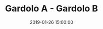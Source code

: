 ---
title: Gardolo A - Gardolo B
date: 2019-01-26 15:00:00
squadra-a: Bc Gardolo B
punteggio-a: 
squadra-b: Bc Gardolo A
punteggio-b: 
partite/squadra: under-18-18-19
luogo: Centro Sportivo Trento Nord
categoria: under 18
---